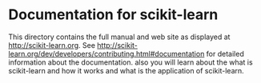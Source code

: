 # Documentation for scikit-learn

This directory contains the full manual and web site as displayed at
http://scikit-learn.org. See
http://scikit-learn.org/dev/developers/contributing.html#documentation for
detailed information about the documentation. 
also you will learn about the what is scikit-learn and how it works and what is the application of scikit-learn.
